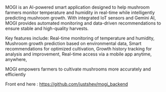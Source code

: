 MOGI is an AI-powered smart application designed to help mushroom farmers monitor temperature and humidity in real-time while intelligently predicting mushroom growth. With integrated IoT sensors and Gemini AI, MOGI provides automated monitoring and data-driven recommendations to ensure stable and high-quality harvests.

Key features include: Real-time monitoring of temperature and humidity, Mushroom growth prediction based on environmental data, Smart recommendations for optimized cultivation, Growth history tracking for analysis and improvement, Real-time access via a mobile app anytime, anywhere,

MOGI empowers farmers to cultivate mushrooms more accurately and efficiently

Front end here : https://github.com/justshev/mogi_backend

